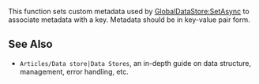 This function sets custom metadata used by [GlobalDataStore:SetAsync](https://developer.roblox.com/en-us/api-reference/function/GlobalDataStore/SetAsync) to associate metadata with a key. Metadata should be in key-value pair form.

See Also
--------

*   `Articles/Data store|Data Stores`, an in-depth guide on data structure, management, error handling, etc.